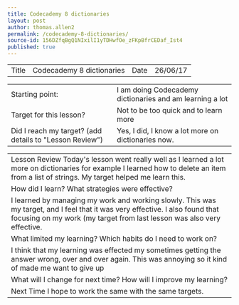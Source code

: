 ```yaml
---
title: Codecademy 8 dictionaries
layout: post
author: thomas.allen2
permalink: /codecademy-8-dictionaries/
source-id: 156DZfqBgQ1NIxilI1yTDHwfOe_zFKpBfrCEDaf_Ist4
published: true
---
```

<table>
  <tr>
    <td>Title</td>
    <td>Codecademy 8 dictionaries</td>
    <td>Date</td>
    <td>26/06/17</td>
  </tr>
</table>


<table>
  <tr>
    <td>Starting point:</td>
    <td>I am doing Codecademy dictionaries and am learning a lot</td>
  </tr>
  <tr>
    <td>Target for this lesson?</td>
    <td>Not to be too quick and to learn more</td>
  </tr>
  <tr>
    <td>Did I reach my target? 
(add details to "Lesson Review")</td>
    <td>Yes, I did, I know a lot more on dictionaries now.</td>
  </tr>
</table>


<table>
  <tr>
    <td>Lesson Review
Today's lesson went really well as I learned a lot more on dictionaries for example I learned how to delete an item from a list of strings. My target helped me learn this.</td>
  </tr>
  <tr>
    <td>How did I learn? What strategies were effective? </td>
  </tr>
  <tr>
    <td>I learned by managing my work and working slowly. This was my target, and I feel that it was very effective. I also found that focusing on my work (my target from last lesson was also very effective.</td>
  </tr>
  <tr>
    <td>What limited my learning? Which habits do I need to work on? </td>
  </tr>
  <tr>
    <td>I think that my learning was effected my sometimes getting the answer wrong, over and over again. This was annoying so it kind of made me want to give up</td>
  </tr>
  <tr>
    <td>What will I change for next time? How will I improve my learning?</td>
  </tr>
  <tr>
    <td>Next Time I hope to work the same with the same targets.</td>
  </tr>
</table>


